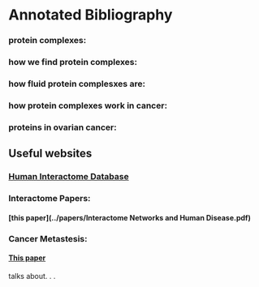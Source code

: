 
# Annotated Bibliography

### protein complexes:

### how we find protein complexes:

### how fluid protein complesxes are:

### how protein complexes work in cancer:

### proteins in ovarian cancer:


## Useful websites

### [Human Interactome Database](http://interactome.dfci.harvard.edu/H_sapiens/)

###






### Interactome Papers:

#### [this paper](../papers/Interactome Networks and Human Disease.pdf)


### Cancer Metastesis:

#### [This paper](../papers/cancer_metastesis.pdf) 
talks about. . . 
